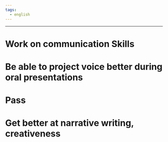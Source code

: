 ```yaml
---
tags:
  - english
---
```

___
# Work on communication Skills

# Be able to project voice better during oral presentations

# Pass

# Get better at narrative writing, creativeness

